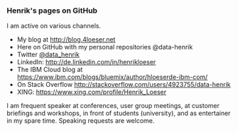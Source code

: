 ### Henrik's pages on GitHub
I am active on various channels.
* My blog at http://blog.4loeser.net
* Here on GitHub with my personal repositories @data-henrik
* Twitter [@data_henrik](https://twitter.com/data_henrik)
* LinkedIn: http://de.linkedin.com/in/henrikloeser
* The IBM Cloud blog at https://www.ibm.com/blogs/bluemix/author/hloeserde-ibm-com/
* On Stack Overflow http://stackoverflow.com/users/4923755/data-henrik
* XING: https://www.xing.com/profile/Henrik_Loeser

I am frequent speaker at conferences, user group meetings, at customer briefings and workshops, in front of students (university), and as entertainer in my spare time. Speaking requests are welcome.
